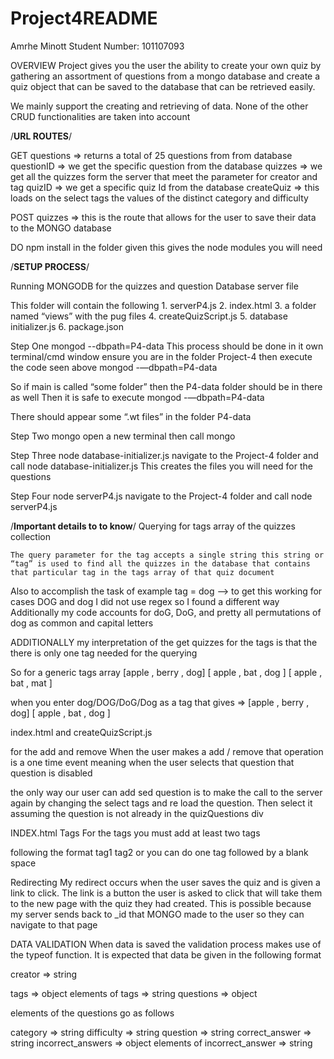 # Project4README

Amrhe Minott
Student Number: 101107093


OVERVIEW
Project gives you the user the ability to create your own quiz by gathering an assortment of questions from a mongo database and create a quiz object that can be saved to the database that can be retrieved easily.

We mainly support the creating and retrieving of data. None of the other CRUD functionalities are taken into account


/****URL ROUTES****/

GET
questions			=> returns a total of 25 questions from from database
questionID			=> we get the specific question from the database
quizzes				=> we get all the quizzes form the server that meet the parameter for creator and tag
quizID				=> we get a specific quiz Id from the database
createQuiz			=> this loads on the select tags the values of the distinct category and difficulty

POST
quizzes	=> this is the route that allows for the user to save their data to the MONGO database


DO npm install in the folder given
this gives the node modules you will need


/****SETUP PROCESS****/

Running MONGODB for the quizzes and question Database server file

This folder will contain the following
	1. serverP4.js
	2. index.html
	3. a folder named “views” with the pug files
	4. createQuizScript.js
	5. database initializer.js
	6. package.json

Step One mongod --dbpath=P4-data
	This process should be done in it own terminal/cmd window
	ensure you are in the folder Project-4 then execute the code seen above
	mongod -—dbpath=P4-data

So if main is called “some folder” then the P4-data folder should be in there as well
Then it is safe to execute mongod -—dbpath=P4-data

There should appear some “.wt files” in the folder P4-data

Step Two mongo
	open a new terminal then call mongo

Step Three node database-initializer.js
	navigate to the Project-4 folder and call node database-initializer.js
	This creates the files you will need for the questions

Step Four node serverP4.js
	navigate to the Project-4 folder and call node serverP4.js



/****Important details to to know****/
Querying for tags array of the quizzes collection

	The query parameter for the tag accepts a single string this string or “tag” is used to find all the quizzes in the database that contains that particular tag in the tags array of that quiz document

Also to accomplish the task of example
tag = dog –> to get this working for cases DOG and dog I did not use regex so I found a different way
		Additionally my code accounts for doG, DoG, and pretty all permutations of dog as common and capital letters

ADDITIONALLY my interpretation of the get quizzes for the tags is that the there is only one tag needed for the querying

So for a generic tags array [apple , berry , dog]    [ apple , bat , dog ]  [ apple , bat , mat ]

when you enter dog/DOG/DoG/Dog as a tag that gives  =>  [apple , berry , dog]    [ apple , bat , dog ]




index.html and createQuizScript.js

for the add and remove
When the user makes a add / remove that operation is a one time event
meaning when the user selects that question that question is disabled

the only way our user can add sed question is to make the call to the server again by changing the select tags and re load the question. Then select it assuming the question is not already in the quizQuestions div

INDEX.html Tags
For the tags you must add at least two tags

following the format
	tag1 tag2
or you can do one tag followed by a blank space



Redirecting
My redirect occurs when the user saves the quiz and is given a link to click. The link is a button the user is asked to click that will take them to the new page with the quiz they had created.
This is possible because my server sends back to _id that MONGO made to the user so they can navigate to that page


DATA VALIDATION
When data is saved the validation process makes use of the typeof function.
It is expected that data be given in the following format

creator						=> string

tags						=> object
	elements of tags				=> string
questions					=> object

elements of the questions go as follows

category						=> string
difficulty						=> string
question						=> string
correct_answer						=> string
incorrect_answers					=> object
	elements of incorrect_answer				=> string
